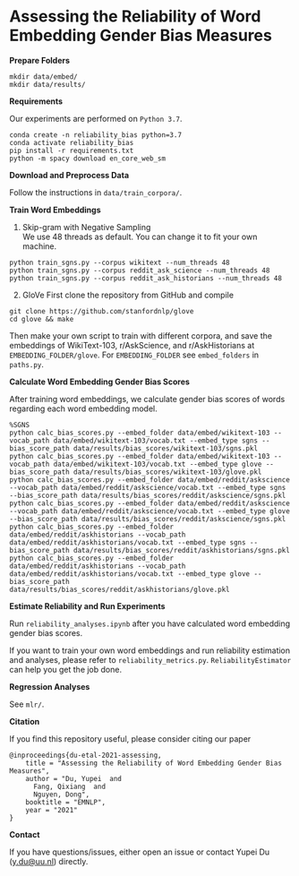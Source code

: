 # Assessing the Reliability of Word Embedding Gender Bias Measures


**Prepare Folders**
```shell
mkdir data/embed/
mkdir data/results/
```

**Requirements**

Our experiments are performed on ```Python 3.7```. 
```shell
conda create -n reliability_bias python=3.7
conda activate reliability_bias
pip install -r requirements.txt
python -m spacy download en_core_web_sm
```

**Download and Preprocess Data**

Follow the instructions in ```data/train_corpora/```.

**Train Word Embeddings** 

1. Skip-gram with Negative Sampling  
We use 48 threads as default. You can change it to fit your own machine.
   
```shell
python train_sgns.py --corpus wikitext --num_threads 48
python train_sgns.py --corpus reddit_ask_science --num_threads 48
python train_sgns.py --corpus reddit_ask_historians --num_threads 48
```

2. GloVe
First clone the repository from GitHub and compile
```shell
git clone https://github.com/stanfordnlp/glove
cd glove && make
```
Then make your own script to train with different corpora, 
and save the embeddings of WikiText-103, r/AskScience, and r/AskHistorians 
at ```EMBEDDING_FOLDER/glove```. 
For ```EMBEDDING_FOLDER``` see ```embed_folders``` in ```paths.py```. 

**Calculate Word Embedding Gender Bias Scores**

After training word embeddings, 
we calculate gender bias scores of words regarding each word embedding model.
```shell
%SGNS
python calc_bias_scores.py --embed_folder data/embed/wikitext-103 --vocab_path data/embed/wikitext-103/vocab.txt --embed_type sgns --bias_score_path data/results/bias_scores/wikitext-103/sgns.pkl
python calc_bias_scores.py --embed_folder data/embed/wikitext-103 --vocab_path data/embed/wikitext-103/vocab.txt --embed_type glove --bias_score_path data/results/bias_scores/wikitext-103/glove.pkl
python calc_bias_scores.py --embed_folder data/embed/reddit/askscience --vocab_path data/embed/reddit/askscience/vocab.txt --embed_type sgns --bias_score_path data/results/bias_scores/reddit/askscience/sgns.pkl
python calc_bias_scores.py --embed_folder data/embed/reddit/askscience --vocab_path data/embed/reddit/askscience/vocab.txt --embed_type glove --bias_score_path data/results/bias_scores/reddit/askscience/sgns.pkl
python calc_bias_scores.py --embed_folder data/embed/reddit/askhistorians --vocab_path data/embed/reddit/askhistorians/vocab.txt --embed_type sgns --bias_score_path data/results/bias_scores/reddit/askhistorians/sgns.pkl
python calc_bias_scores.py --embed_folder data/embed/reddit/askhistorians --vocab_path data/embed/reddit/askhistorians/vocab.txt --embed_type glove --bias_score_path data/results/bias_scores/reddit/askhistorians/glove.pkl
```

**Estimate Reliability and Run Experiments** 

Run ```reliability_analyses.ipynb``` 
after you have calculated word embedding gender bias scores. 

If you want to train your own word embeddings and run reliability estimation and analyses, 
please refer to ```reliability_metrics.py```. 
```ReliabilityEstimator``` can help you get the job done. 

**Regression Analyses**  

See ```mlr/```. 


**Citation**

If you find this repository useful, please consider citing our paper
```
@inproceedings{du-etal-2021-assessing,
    title = "Assessing the Reliability of Word Embedding Gender Bias Measures",
    author = "Du, Yupei  and
      Fang, Qixiang  and
      Nguyen, Dong",
    booktitle = "EMNLP",
    year = "2021"
}
```

**Contact** 

If you have questions/issues, 
either open an issue or contact Yupei Du (y.du@uu.nl) directly. 